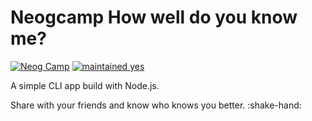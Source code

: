 # Neogcamp How well do you know me?

[![Neog Camp](https://img.shields.io/badge/Neog-camp-brightgreen)]() 
[![maintained yes](https://img.shields.io/badge/maintained-yes-blue)]() 

A simple CLI app build with Node.js.

Share with your friends and know who knows you better. :shake-hand:
